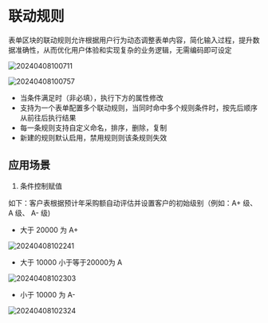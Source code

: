 # 联动规则

表单区块的联动规则允许根据用户行为动态调整表单内容，简化输入过程，提升数据准确性，从而优化用户体验和实现复杂的业务逻辑，无需编码即可设定

![20240408100711](https://nocobase-docs.oss-cn-beijing.aliyuncs.com/20240408100711.png)

![20240408100757](https://nocobase-docs.oss-cn-beijing.aliyuncs.com/20240408100757.png)

- 当条件满足时（非必填），执行下方的属性修改
- 支持为一个表单配置多个联动规则，当同时命中多个规则条件时，按先后顺序从前往后执行结果
- 每一条规则支持自定义命名，排序，删除，复制
- 新建的规则默认启用，禁用规则则该条规则失效

## 应用场景

1. 条件控制赋值

如下：客户表根据预计年采购额自动评估并设置客户的初始级别（例如：A+ 级、A 级、 A- 级)

- 大于 20000 为 A+

![20240408102241](https://nocobase-docs.oss-cn-beijing.aliyuncs.com/20240408102241.png)

- 大于 10000 小于等于20000为 A

![20240408102303](https://nocobase-docs.oss-cn-beijing.aliyuncs.com/20240408102303.png)

- 小于 10000 为 A-

![20240408102324](https://nocobase-docs.oss-cn-beijing.aliyuncs.com/20240408102324.png)
